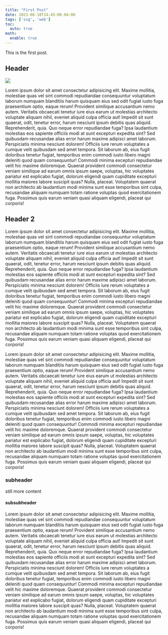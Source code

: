 ```yaml
---
title: "First Post"
date: 2023-06-10T14:45:00-04:00
tags: ['ssg', 'web']
toc:
  auto: true
math:
  enable: true
---
```


This is the first post.

## Header

![](https://i.imgur.com/09CI9SL.jpeg)

Lorem ipsum dolor sit amet consectetur adipisicing elit. Maxime mollitia, molestiae quas vel sint commodi repudiandae consequuntur voluptatum laborum numquam blanditiis harum quisquam eius sed odit fugiat iusto fuga praesentium optio, eaque rerum! Provident similique accusantium nemo autem. Veritatis obcaecati tenetur iure eius earum ut molestias architecto voluptate aliquam nihil, eveniet aliquid culpa officia aut! Impedit sit sunt quaerat, odit, tenetur error, harum nesciunt ipsum debitis quas aliquid. Reprehenderit, quia. Quo neque error repudiandae fuga? Ipsa laudantium molestias eos  sapiente officiis modi at sunt excepturi expedita sint? Sed quibusdam recusandae alias error harum maxime adipisci amet laborum. Perspiciatis  minima nesciunt dolorem! Officiis iure rerum voluptates a cumque velit  quibusdam sed amet tempora. Sit laborum ab, eius fugit doloribus tenetur  fugiat, temporibus enim commodi iusto libero magni deleniti quod quam  consequuntur! Commodi minima excepturi repudiandae velit hic maxime doloremque. Quaerat provident commodi consectetur veniam similique ad  earum omnis ipsum saepe, voluptas, hic voluptates pariatur est explicabo  fugiat, dolorum eligendi quam cupiditate excepturi mollitia maiores labore  suscipit quas? Nulla, placeat. Voluptatem quaerat non architecto ab laudantium modi minima sunt esse temporibus sint culpa, recusandae aliquam numquam  totam ratione voluptas quod exercitationem fuga. Possimus quis earum veniam  quasi aliquam eligendi, placeat qui corporis!

## Header 2

Lorem ipsum dolor sit amet consectetur adipisicing elit. Maxime mollitia, molestiae quas vel sint commodi repudiandae consequuntur voluptatum laborum numquam blanditiis harum quisquam eius sed odit fugiat iusto fuga praesentium optio, eaque rerum! Provident similique accusantium nemo autem. Veritatis obcaecati tenetur iure eius earum ut molestias architecto voluptate aliquam nihil, eveniet aliquid culpa officia aut! Impedit sit sunt quaerat, odit, tenetur error, harum nesciunt ipsum debitis quas aliquid. Reprehenderit, quia. Quo neque error repudiandae fuga? Ipsa laudantium molestias eos  sapiente officiis modi at sunt excepturi expedita sint? Sed quibusdam recusandae alias error harum maxime adipisci amet laborum. Perspiciatis  minima nesciunt dolorem! Officiis iure rerum voluptates a cumque velit  quibusdam sed amet tempora. Sit laborum ab, eius fugit doloribus tenetur  fugiat, temporibus enim commodi iusto libero magni deleniti quod quam  consequuntur! Commodi minima excepturi repudiandae velit hic maxime doloremque. Quaerat provident commodi consectetur veniam similique ad  earum omnis ipsum saepe, voluptas, hic voluptates pariatur est explicabo  fugiat, dolorum eligendi quam cupiditate excepturi mollitia maiores labore  suscipit quas? Nulla, placeat. Voluptatem quaerat non architecto ab laudantium modi minima sunt esse temporibus sint culpa, recusandae aliquam numquam  totam ratione voluptas quod exercitationem fuga. Possimus quis earum veniam  quasi aliquam eligendi, placeat qui corporis!

Lorem ipsum dolor sit amet consectetur adipisicing elit. Maxime mollitia, molestiae quas vel sint commodi repudiandae consequuntur voluptatum laborum numquam blanditiis harum quisquam eius sed odit fugiat iusto fuga praesentium optio, eaque rerum! Provident similique accusantium nemo autem. Veritatis obcaecati tenetur iure eius earum ut molestias architecto voluptate aliquam nihil, eveniet aliquid culpa officia aut! Impedit sit sunt quaerat, odit, tenetur error, harum nesciunt ipsum debitis quas aliquid. Reprehenderit, quia. Quo neque error repudiandae fuga? Ipsa laudantium molestias eos  sapiente officiis modi at sunt excepturi expedita sint? Sed quibusdam recusandae alias error harum maxime adipisci amet laborum. Perspiciatis  minima nesciunt dolorem! Officiis iure rerum voluptates a cumque velit  quibusdam sed amet tempora. Sit laborum ab, eius fugit doloribus tenetur  fugiat, temporibus enim commodi iusto libero magni deleniti quod quam  consequuntur! Commodi minima excepturi repudiandae velit hic maxime doloremque. Quaerat provident commodi consectetur veniam similique ad  earum omnis ipsum saepe, voluptas, hic voluptates pariatur est explicabo  fugiat, dolorum eligendi quam cupiditate excepturi mollitia maiores labore  suscipit quas? Nulla, placeat. Voluptatem quaerat non architecto ab laudantium modi minima sunt esse temporibus sint culpa, recusandae aliquam numquam  totam ratione voluptas quod exercitationem fuga. Possimus quis earum veniam  quasi aliquam eligendi, placeat qui corporis!

### subheader

still more content

#### subsubheader

Lorem ipsum dolor sit amet consectetur adipisicing elit. Maxime mollitia, molestiae quas vel sint commodi repudiandae consequuntur voluptatum laborum numquam blanditiis harum quisquam eius sed odit fugiat iusto fuga praesentium optio, eaque rerum! Provident similique accusantium nemo autem. Veritatis obcaecati tenetur iure eius earum ut molestias architecto voluptate aliquam nihil, eveniet aliquid culpa officia aut! Impedit sit sunt quaerat, odit, tenetur error, harum nesciunt ipsum debitis quas aliquid. Reprehenderit, quia. Quo neque error repudiandae fuga? Ipsa laudantium molestias eos  sapiente officiis modi at sunt excepturi expedita sint? Sed quibusdam recusandae alias error harum maxime adipisci amet laborum. Perspiciatis  minima nesciunt dolorem! Officiis iure rerum voluptates a cumque velit  quibusdam sed amet tempora. Sit laborum ab, eius fugit doloribus tenetur  fugiat, temporibus enim commodi iusto libero magni deleniti quod quam  consequuntur! Commodi minima excepturi repudiandae velit hic maxime doloremque. Quaerat provident commodi consectetur veniam similique ad  earum omnis ipsum saepe, voluptas, hic voluptates pariatur est explicabo  fugiat, dolorum eligendi quam cupiditate excepturi mollitia maiores labore  suscipit quas? Nulla, placeat. Voluptatem quaerat non architecto ab laudantium modi minima sunt esse temporibus sint culpa, recusandae aliquam numquam  totam ratione voluptas quod exercitationem fuga. Possimus quis earum veniam  quasi aliquam eligendi, placeat qui corporis!
